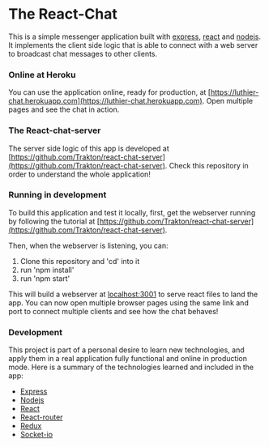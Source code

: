 # The React-Chat

This is a simple messenger application built with [express](http://expressjs.com), [react](https://facebook.github.io/react/) and [nodejs](https://nodejs.org/). It implements the client side logic that is able to connect with a web server to broadcast chat messages to other clients.

### Online at Heroku

You can use the application online, ready for production, at [https://luthier-chat.herokuapp.com](https://luthier-chat.herokuapp.com). Open multiple pages and see the chat in action.

### The React-chat-server

The server side logic of this app is developed at [https://github.com/Trakton/react-chat-server](https://github.com/Trakton/react-chat-server). Check this repository in order to understand the whole application!

### Running in development

To build this application and test it locally, first, get the webserver running by following the tutorial at [https://github.com/Trakton/react-chat-server](https://github.com/Trakton/react-chat-server).

Then, when the webserver is listening, you can:

1. Clone this repository and 'cd' into it
1. run 'npm install' 
1. run 'npm start'

This will build a webserver at [localhost:3001](localhost:3001) to serve react files to land the app. You can now open multiple browser pages using the same link and port to connect multiple clients and see how the chat behaves!


### Development

This project is part of a personal desire to learn new technologies, and apply them in a real application fully functional and online in production mode. Here is a summary of the technologies learned and included in the app:

* [Express](https://expressjs.com)
* [Nodejs](https://nodejs.org)
* [React](https://facebook.github.io/react/)
* [React-router](https://github.com/ReactTraining/react-router)
* [Redux](http://redux.js.org/)
* [Socket-io](https://socket.io/)
 
